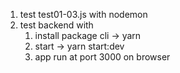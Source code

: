 01. test test01-03.js with nodemon
02. test backend with 
    1. install package cli -> yarn
    2. start -> yarn start:dev
    3. app run at port 3000 on browser